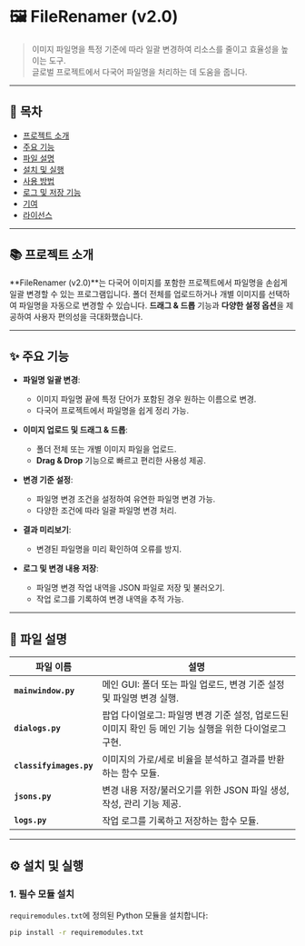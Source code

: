 # 🖼️ FileRenamer (v2.0)

> 이미지 파일명을 특정 기준에 따라 일괄 변경하여 리소스를 줄이고 효율성을 높이는 도구.  
> 글로벌 프로젝트에서 다국어 파일명을 처리하는 데 도움을 줍니다.

---

## 📖 목차

- [프로젝트 소개](#프로젝트-소개)
- [주요 기능](#주요-기능)
- [파일 설명](#파일-설명)
- [설치 및 실행](#설치-및-실행)
- [사용 방법](#사용-방법)
- [로그 및 저장 기능](#로그-및-저장-기능)
- [기여](#기여)
- [라이선스](#라이선스)

---

## 📚 프로젝트 소개

**FileRenamer (v2.0)**는 다국어 이미지를 포함한 프로젝트에서 파일명을 손쉽게 일괄 변경할 수 있는 프로그램입니다. 폴더 전체를 업로드하거나 개별 이미지를 선택하여 파일명을 자동으로 변경할 수 있습니다. **드래그 & 드롭** 기능과 **다양한 설정 옵션**을 제공하여 사용자 편의성을 극대화했습니다.

---

## ✨ 주요 기능

- **파일명 일괄 변경**:
  - 이미지 파일명 끝에 특정 단어가 포함된 경우 원하는 이름으로 변경.
  - 다국어 프로젝트에서 파일명을 쉽게 정리 가능.

- **이미지 업로드 및 드래그 & 드롭**:
  - 폴더 전체 또는 개별 이미지 파일을 업로드.
  - **Drag & Drop** 기능으로 빠르고 편리한 사용성 제공.

- **변경 기준 설정**:
  - 파일명 변경 조건을 설정하여 유연한 파일명 변경 가능.
  - 다양한 조건에 따라 일괄 파일명 변경 처리.

- **결과 미리보기**:
  - 변경된 파일명을 미리 확인하여 오류를 방지.

- **로그 및 변경 내용 저장**:
  - 파일명 변경 작업 내역을 JSON 파일로 저장 및 불러오기.
  - 작업 로그를 기록하여 변경 내역을 추적 가능.

---

## 📂 파일 설명

| 파일 이름               | 설명                                                                                   |
|------------------------|---------------------------------------------------------------------------------------|
| **`mainwindow.py`**    | 메인 GUI: 폴더 또는 파일 업로드, 변경 기준 설정 및 파일명 변경 실행.                        |
| **`dialogs.py`**       | 팝업 다이얼로그: 파일명 변경 기준 설정, 업로드된 이미지 확인 등 메인 기능 실행을 위한 다이얼로그 구현. |
| **`classifyimages.py`**| 이미지의 가로/세로 비율을 분석하고 결과를 반환하는 함수 모듈.                              |
| **`jsons.py`**         | 변경 내용 저장/불러오기를 위한 JSON 파일 생성, 작성, 관리 기능 제공.                        |
| **`logs.py`**          | 작업 로그를 기록하고 저장하는 함수 모듈.                                                  |

---

## ⚙️ 설치 및 실행

### 1. 필수 모듈 설치

`requiremodules.txt`에 정의된 Python 모듈을 설치합니다:

```bash
pip install -r requiremodules.txt
